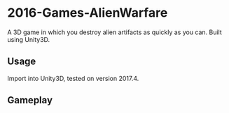 # 2016-Games-AlienWarfare
A 3D game in which you destroy alien artifacts as quickly as you can. Built using Unity3D.

## Usage
Import into Unity3D, tested on version 2017.4.

## Gameplay
